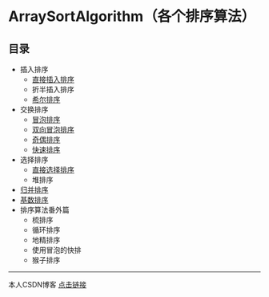 # ArraySortAlgorithm（各个排序算法）

## 目录

-   插入排序
    -   [直接插入排序](http://blog.csdn.net/lemon_tree12138/article/details/50968422)
    -   折半插入排序
    -   [希尔排序](http://blog.csdn.net/lemon_tree12138/article/details/51127533)
-   交换排序
    -   [冒泡排序](http://blog.csdn.net/lemon_tree12138/article/details/50591859)
    -   [双向冒泡排序](http://blog.csdn.net/lemon_tree12138/article/details/50591859)
    -   [奇偶排序](http://blog.csdn.net/lemon_tree12138/article/details/50605563)
    -   [快速排序](http://blog.csdn.net/lemon_tree12138/article/details/50622744)
-   选择排序
    -   [直接选择排序](http://blog.csdn.net/lemon_tree12138/article/details/51491810)
    -   堆排序
-   [归并排序](http://blog.csdn.net/lemon_tree12138/article/details/51517753)
-   [基数排序](http://blog.csdn.net/lemon_tree12138/article/details/51695211)
-   排序算法番外篇
    -   梳排序
    -   循环排序
    -   地精排序
    -   使用冒泡的快排
    -   猴子排序

----------------------------------------------

本人CSDN博客 [点击链接](http://blog.csdn.net/lemon_tree12138)